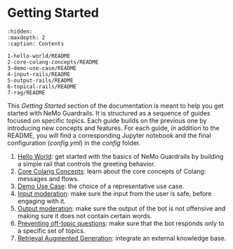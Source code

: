 # Getting Started

```{toctree}
:hidden:
:maxdepth: 2
:caption: Contents

1-hello-world/README
2-core-colang-concepts/README
3-demo-use-case/README
4-input-rails/README
5-output-rails/README
6-topical-rails/README
7-rag/README
```
This *Getting Started* section of the documentation is meant to help you get started with NeMo Guardrails. It is structured as a sequence of guides focused on specific topics. Each guide builds on the previous one by introducing new concepts and features. For each guide, in addition to the README, you will find a corresponding Jupyter notebook and the final configuration (*config.yml*) in the *config* folder.

1. [Hello World](./1-hello-world/README.md): get started with the basics of NeMo Guardrails by building a simple rail that controls the greeting behavior.
2. [Core Colang Concepts](./2-core-colang-concepts/README.md): learn about the core concepts of Colang: messages and flows.
3. [Demo Use Case](./3-demo-use-case/README.md): the choice of a representative use case.
4. [Input moderation](./4-input-rails/README.md): make sure the input from the user is safe, before engaging with it.
5. [Output moderation](./5-output-rails/README.md): make sure the output of the bot is not offensive and making sure it does not contain certain words.
6. [Preventing off-topic questions](./6-topical-rails/README.md): make sure that the bot responds only to a specific set of topics.
7. [Retrieval Augmented Generation](./7-rag/README.md): integrate an external knowledge base.
